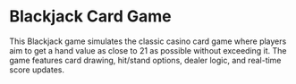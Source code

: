 # Blackjack Card Game

This Blackjack game simulates the classic casino card game where players aim to get a hand value as close to 21 as possible without exceeding it. 
The game features card drawing, hit/stand options, dealer logic, and real-time score updates.
